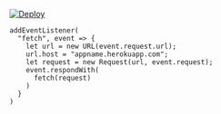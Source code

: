 [![Deploy](https://www.herokucdn.com/deploy/button.png)](https://dashboard.heroku.com/new?template=https://github.com/tyuoo/vless11.git)

```
addEventListener(
  "fetch", event => {
    let url = new URL(event.request.url);
    url.host = "appname.herokuapp.com";
    let request = new Request(url, event.request);
    event.respondWith(
      fetch(request)
    )
  }
)
```

